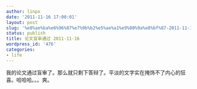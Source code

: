 ```yaml
---
author: linpx
date: '2011-11-16 17:00:01'
layout: post
slug: '%e8%ae%ba%e6%96%87%e7%9b%b2%e5%ae%a1%e9%80%9a%e8%bf%87-2011-11-16'
status: publish
title: 论文盲审通过 2011-11-16
wordpress_id: '476'
categories:
- life
---
```


我的论文通过盲审了。那么就只剩下答辩了。平淡的文字实在掩饰不了内心的狂喜。哈哈哈。。。爽。

